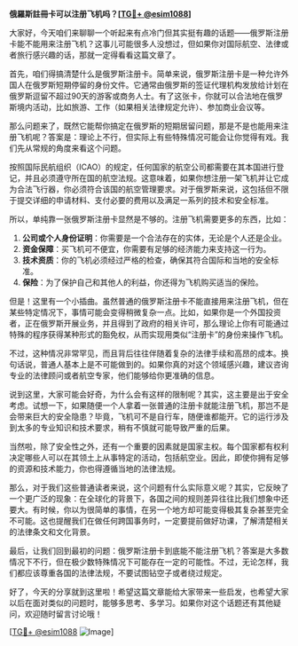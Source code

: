 **俄羅斯註冊卡可以注册飞机吗？[[TG💪+ @esim1088](https://t.me/s/esim1088)]**

大家好，今天咱们来聊聊一个听起来有点冷门但其实挺有趣的话题——俄罗斯注册卡能不能用来注册飞机？这事儿可能很多人没想过，但如果你对国际航空、法律或者旅行感兴趣的话，那就一定得看看这篇文章了。

首先，咱们得搞清楚什么是俄罗斯注册卡。简单来说，俄罗斯注册卡是一种允许外国人在俄罗斯短期停留的身份文件。它通常由俄罗斯的签证代理机构发放给计划在俄罗斯逗留不超过90天的游客或商务人士。有了这张卡，你就可以合法地在俄罗斯境内活动，比如旅游、工作（如果相关法律规定允许）、参加商业会议等。

那么问题来了，既然它能帮你搞定在俄罗斯的短期居留问题，那是不是也能用来注册飞机呢？答案是：理论上不行，但实际上有些特殊情况可能会让你觉得有戏。我们先从常规的角度来看这个问题。

按照国际民航组织（ICAO）的规定，任何国家的航空公司都需要在其本国进行登记，并且必须遵守所在国的航空法规。这意味着，如果你想注册一架飞机并让它成为合法飞行器，你必须符合该国的航空管理要求。对于俄罗斯来说，这包括但不限于提交详细的申请材料、支付必要的费用以及满足一系列的技术和安全标准。

所以，单纯靠一张俄罗斯注册卡显然是不够的。注册飞机需要更多的东西，比如：

1. **公司或个人身份证明**：你需要是一个合法存在的实体，无论是个人还是企业。
2. **资金保障**：买飞机可不便宜，你需要有足够的经济能力来支持这一行为。
3. **技术资质**：你的飞机必须经过严格的检查，确保其符合国际和当地的安全标准。
4. **保险**：为了保护自己和其他人的利益，你还得为飞机购买适当的保险。

但是！这里有一个小插曲。虽然普通的俄罗斯注册卡不能直接用来注册飞机，但在某些特定情况下，事情可能会变得稍微复杂一点。比如，如果你是一个外国投资者，正在俄罗斯开展业务，并且得到了政府的相关许可，那么理论上你有可能通过特殊的程序获得某种形式的豁免权，从而实现用类似“注册卡”的身份来操作飞机。

不过，这种情况非常罕见，而且背后往往伴随着复杂的法律手续和高昂的成本。换句话说，普通人基本上是不可能做到的。如果你真的对这个领域感兴趣，建议咨询专业的法律顾问或者航空专家，他们能够给你更准确的信息。

说到这里，大家可能会好奇，为什么会有这样的限制呢？其实，这主要是出于安全考虑。试想一下，如果随便一个人拿着一张普通的注册卡就能注册飞机，那岂不是会带来巨大的安全隐患？毕竟，飞机可不是自行车，随便谁都能开。它的运行涉及到太多的专业知识和技术要求，稍有不慎就可能导致严重的后果。

当然啦，除了安全性之外，还有一个重要的因素就是国家主权。每个国家都有权利决定哪些人可以在其领土上从事特定的活动，包括航空业。因此，即使你拥有足够的资源和技术能力，你也得遵循当地的法律法规。

那么，对于我们这些普通读者来说，这个问题有什么实际意义呢？其实，它反映了一个更广泛的现象：在全球化的背景下，各国之间的规则差异往往比我们想象中还要大。有时候，你以为很简单的事情，在另一个地方却可能变得极其复杂甚至完全不可能。这也提醒我们在做任何跨国事务时，一定要提前做好功课，了解清楚相关的法律条文和文化背景。

最后，让我们回到最初的问题：俄罗斯注册卡到底能不能注册飞机？答案是大多数情况下不行，但在极少数特殊情况下可能存在一定的可能性。不过，无论怎样，我们都应该尊重各国的法律法规，不要试图钻空子或者绕过规定。

好了，今天的分享就到这里啦！希望这篇文章能给大家带来一些启发，也希望大家以后在面对类似的问题时，能够多思考、多学习。如果你对这个话题还有其他疑问，欢迎随时留言讨论哦！

[[TG💪+ @esim1088](https://t.me/s/esim1088) ![Image](https://i.postimg.cc/4NQfJmqS/Snipaste-2025-05-13-00-14-12.png)]